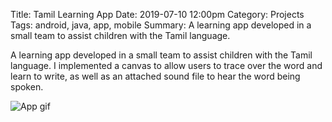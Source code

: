 Title: Tamil Learning App
Date: 2019-07-10 12:00pm
Category: Projects
Tags: android, java, app, mobile
Summary: A learning app developed in a small team to assist children with the Tamil language. 

A learning app developed in a small team to assist children with the Tamil language. I implemented a canvas to allow users to trace over the word and learn to write, as well as an attached sound file to hear the word being spoken.

![App gif]({static}/images/app250x415.gif)